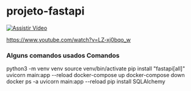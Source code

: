 # projeto-fastapi

[![Assistir Vídeo](https://img.youtube.com/vi/LZ-xj0bqo_w/0.jpg)](https://www.youtube.com/watch?v=LZ-xj0bqo_w)

https://www.youtube.com/watch?v=LZ-xj0bqo_w

### Alguns comandos usados Comandos
python3 -m venv venv
source venv/bin/activate
pip install "fastapi[all]"
uvicorn main:app --reload
docker-compose up 
docker-compose down
docker ps -a
uvicorn main:app --reload
pip install SQLAlchemy
